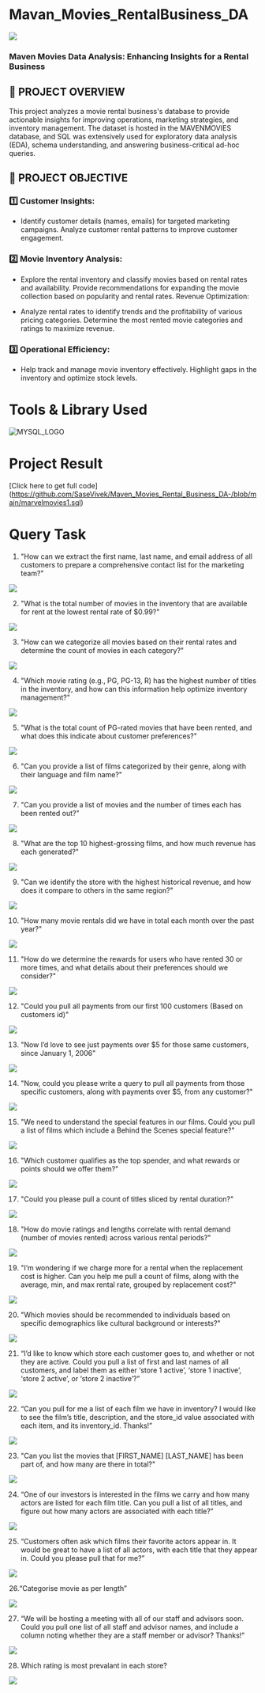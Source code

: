 # Mavan_Movies_RentalBusiness_DA
![](blockbuster-video.jpg)

### Maven Movies Data Analysis: Enhancing Insights for a Rental Business

## 📌 PROJECT OVERVIEW

This project analyzes a movie rental business's database to provide actionable insights for improving operations, marketing strategies, and inventory management. The dataset is hosted in the MAVENMOVIES database, and SQL was extensively used for exploratory data analysis (EDA), schema understanding, and answering business-critical ad-hoc queries.

## 🎯 PROJECT OBJECTIVE
### 1️⃣ Customer Insights:
- Identify customer details (names, emails) for targeted marketing campaigns. Analyze customer rental patterns to improve customer engagement.

### 2️⃣ Movie Inventory Analysis:
- Explore the rental inventory and classify movies based on rental rates and availability. Provide recommendations for expanding the movie collection based on popularity and rental rates. Revenue Optimization:

- Analyze rental rates to identify trends and the profitability of various pricing categories. Determine the most rented movie categories and ratings to maximize revenue.

### 3️⃣ Operational Efficiency:
- Help track and manage movie inventory effectively. Highlight gaps in the inventory and optimize stock levels.

# Tools & Library Used
![MYSQL_LOGO](img.png)


# Project Result

[Click here to get full code]  
(https://github.com/SaseVivek/Maven_Movies_Rental_Business_DA-/blob/main/marvelmovies1.sql)

# Query Task

1. "How can we extract the first name, last name, and email address of all customers to prepare a comprehensive contact list for the marketing team?"


![](ImagesOutput/Email.png)


2. "What is the total number of movies in the inventory that are available for rent at the lowest rental rate of $0.99?"


![](ImagesOutput/CHEAPEST_RENTAL.png)


3. "How can we categorize all movies based on their rental rates and determine the count of movies in each category?"


![](ImagesOutput/TOTAL_NO_OF_MOVIES.png)


4. "Which movie rating (e.g., PG, PG-13, R) has the highest number of titles in the inventory, and how can this information help optimize inventory management?"


![](ImagesOutput/rating_wise_count.png)


5. "What is the total count of PG-rated movies that have been rented, and what does this indicate about customer preferences?"


![](ImagesOutput/Total_Films.png)

6. "Can you provide a list of films categorized by their genre, along with their language and film name?"


![](ImagesOutput/TLC.png)

7. "Can you provide a list of movies and the number of times each has been rented out?"


![](ImagesOutput/popularity.png)

8. "What are the top 10 highest-grossing films, and how much revenue has each generated?"


![](IMAGE/revenue.png)

9. "Can we identify the store with the highest historical revenue, and how does it compare to others in the same region?"


![](IMAGE/MOST_REVENUE.png)

10. "How many movie rentals did we have in total each month over the past year?"


![](IMAGE/RENTALS_PER_MONTH.png)

11. "How do we determine the rewards for users who have rented 30 or more times, and what details about their preferences should we consider?"


![](IMAGE/REWARD_VIA_PHONE.png)

12. "Could you pull all payments from our first 100 customers (Based on customers id)"


![](IMAGE/FIRST_100_CUSTOMER_PAYMENTS.png)

13. "Now I’d love to see just payments over $5 for those same customers, since January 1, 2006"


![](IMAGE/JAN_06_2006.png)

14. "Now, could you please write a query to pull all payments from those specific customers, along with payments over $5, from any customer?"


![](IMAGE/PAYMENTS_OVER_$5.png)

15. "We need to understand the special features in our films. Could you pull a list of films which include a Behind the Scenes special feature?"


![](IMAGE/BTS.png)

16. "Which customer qualifies as the top spender, and what rewards or points should we offer them?"


![](IMAGE/MOST_SPENDING_CUSTOMER.png)

17. "Could you please pull a count of titles sliced by rental duration?"


![](IMAGE/SLICED_BY_RENTAL_RATE.png)

18. "How do movie ratings and lengths correlate with rental demand (number of movies rented) across various rental periods?"


![](IMAGE/COMPARE_WITH_RENTAL_DURATION.png)

19. "I’m wondering if we charge more for a rental when the replacement cost is higher. Can you help me pull a count of films, along with the average, min, and max rental rate, grouped by replacement cost?"


![](IMAGE/MIN_MAX_AVG.png)

20. "Which movies should be recommended to individuals based on specific demographics like cultural background or interests?"


![](IMAGE/FIT_FOR_RECOMMENDATION.png)

21. “I’d like to know which store each customer goes to, and whether or not they are active. Could you pull a list of first and last names of all customers, and label them as either ‘store 1 active’, ‘store 1 inactive’, ‘store 2 active’, or ‘store 2 inactive’?”


![](IMAGE/ACTIVE_STORE.png)

22. “Can you pull for me a list of each film we have in inventory? I would like to see the film’s title, description, and the store_id value associated with each item, and its inventory_id. Thanks!”


![](IMAGE/FILMS_IN_INVENTORY.png)

23. "Can you list the movies that [FIRST_NAME] [LAST_NAME] has been part of, and how many are there in total?"


![](IMAGE/NO_OF_FILMS_BY_ACTOR.png)

24. “One of our investors is interested in the films we carry and how many actors are listed for each film title. Can you pull a list of all titles, and figure out how many actors are associated with each title?”


![](IMAGE/ACTOR_ASSOCIATED_WITH_TITLE.png)

25. “Customers often ask which films their favorite actors appear in. It would be great to have a list of all actors, with each title that they appear in. Could you please pull that for me?” 


![](Image[Output]/Films_In_Inventory.png)

26.“Categorise movie as per length”


![](IMAGE/MOVIES_AS_PER_LENGTH.jpg)

27.  “We will be hosting a meeting with all of our staff and advisors soon. Could you pull one list of all staff and advisor names, and include a column noting whether they are a staff member or advisor? Thanks!”


![](IMAGE/UNION.png)

28. Which rating is most prevalant in each store?


![](Image[Output]/Prevalent_Rating.png)
